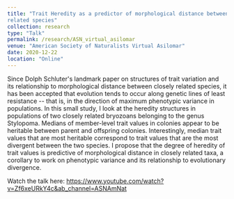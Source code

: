 ```yaml
---
title: "Trait Heredity as a predictor of morphological distance between closely
related species"
collection: research
type: "Talk"
permalink: /research/ASN_virtual_asilomar
venue: "American Society of Naturalists Virtual Asilomar"
date: 2020-12-22
location: "Online"
---
```

Since Dolph Schluter's landmark paper on structures of trait variation and its relationship to morphological distance between closely related species, 
it has been accepted that evolution tends to occur along genetic lines of least resistance -- that is, in the direction of maximum phenotypic variance 
in populations. In this small study, I look at the heredity structures in populations of two closely related bryozoans belonging to the genus Stylopoma. 
Medians of member-level trait values in colonies appear to be heritable between parent and offspring colonies. Interestingly, median trait values that
are most heritable correspond to trait values that are the most divergent between the two species. I propose that the degree of heredity of trait 
values is predictive of morphological distance in closely related taxa, a corollary to work on phenotypic variance and its relationship to evolutionary 
divergence.

Watch the talk here: https://www.youtube.com/watch?v=Zf6xeURkY4c&ab_channel=ASNAmNat
